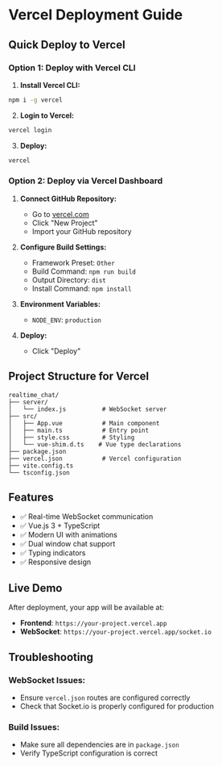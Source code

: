 # Vercel Deployment Guide

## Quick Deploy to Vercel

### Option 1: Deploy with Vercel CLI

1. **Install Vercel CLI:**
```bash
npm i -g vercel
```

2. **Login to Vercel:**
```bash
vercel login
```

3. **Deploy:**
```bash
vercel
```

### Option 2: Deploy via Vercel Dashboard

1. **Connect GitHub Repository:**
   - Go to [vercel.com](https://vercel.com)
   - Click "New Project"
   - Import your GitHub repository

2. **Configure Build Settings:**
   - Framework Preset: `Other`
   - Build Command: `npm run build`
   - Output Directory: `dist`
   - Install Command: `npm install`

3. **Environment Variables:**
   - `NODE_ENV`: `production`

4. **Deploy:**
   - Click "Deploy"

## Project Structure for Vercel

```
realtime_chat/
├── server/
│   └── index.js          # WebSocket server
├── src/
│   ├── App.vue           # Main component
│   ├── main.ts           # Entry point
│   ├── style.css         # Styling
│   └── vue-shim.d.ts    # Vue type declarations
├── package.json
├── vercel.json           # Vercel configuration
├── vite.config.ts
└── tsconfig.json
```

## Features

- ✅ Real-time WebSocket communication
- ✅ Vue.js 3 + TypeScript
- ✅ Modern UI with animations
- ✅ Dual window chat support
- ✅ Typing indicators
- ✅ Responsive design

## Live Demo

After deployment, your app will be available at:
- **Frontend**: `https://your-project.vercel.app`
- **WebSocket**: `https://your-project.vercel.app/socket.io`

## Troubleshooting

### WebSocket Issues:
- Ensure `vercel.json` routes are configured correctly
- Check that Socket.io is properly configured for production

### Build Issues:
- Make sure all dependencies are in `package.json`
- Verify TypeScript configuration is correct
